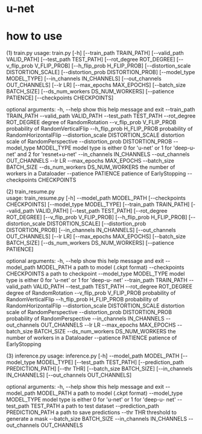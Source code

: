 # u-net

# how to use

(1) train.py
usage: train.py [-h] [--train_path TRAIN_PATH] [--valid_path VALID_PATH]
                [--test_path TEST_PATH] [--rot_degree ROT_DEGREE]
                [--v_flip_prob V_FLIP_PROB] [--h_flip_prob H_FLIP_PROB]
                [--distortion_scale DISTORTION_SCALE]
                [--distortion_prob DISTORTION_PROB] [--model_type MODEL_TYPE]
                [--in_channels IN_CHANNELS] [--out_channels OUT_CHANNELS]
                [--lr LR] [--max_epochs MAX_EPOCHS] [--batch_size BATCH_SIZE]
                [--ds_num_workers DS_NUM_WORKERS] [--patience PATIENCE]
                [--checkpoints CHECKPOINTS]

optional arguments:
  -h, --help            show this help message and exit
  --train_path TRAIN_PATH
  --valid_path VALID_PATH
  --test_path TEST_PATH
  --rot_degree ROT_DEGREE
                        degree of RandomRotation
  --v_flip_prob V_FLIP_PROB
                        probability of RandomVerticalFlip
  --h_flip_prob H_FLIP_PROB
                        probability of RandomHorizontalFlip
  --distortion_scale DISTORTION_SCALE
                        distortion scale of RandomPerspective
  --distortion_prob DISTORTION_PROB
  --model_type MODEL_TYPE
                        model type is either 0 for 'u-net' or 1 for 'deep-u-
                        net' and 2 for 'resnet+u-net'
  --in_channels IN_CHANNELS
  --out_channels OUT_CHANNELS
  --lr LR
  --max_epochs MAX_EPOCHS
  --batch_size BATCH_SIZE
  --ds_num_workers DS_NUM_WORKERS
                        the number of workers in a Dataloader
  --patience PATIENCE   patience of EarlyStopping
  --checkpoints CHECKPOINTS


(2) train_resume.py   
usage: train_resume.py [-h] --model_path MODEL_PATH
                       [--checkpoints CHECKPOINTS] [--model_type MODEL_TYPE]
                       [--train_path TRAIN_PATH] [--valid_path VALID_PATH]
                       [--test_path TEST_PATH] [--rot_degree ROT_DEGREE]
                       [--v_flip_prob V_FLIP_PROB] [--h_flip_prob H_FLIP_PROB]
                       [--distortion_scale DISTORTION_SCALE]
                       [--distortion_prob DISTORTION_PROB]
                       [--in_channels IN_CHANNELS]
                       [--out_channels OUT_CHANNELS] [--lr LR]
                       [--max_epochs MAX_EPOCHS] [--batch_size BATCH_SIZE]
                       [--ds_num_workers DS_NUM_WORKERS] [--patience PATIENCE]

optional arguments:
  -h, --help            show this help message and exit
  --model_path MODEL_PATH
                        a path to model (.ckpt format)
  --checkpoints CHECKPOINTS
                        a path to checkpoint
  --model_type MODEL_TYPE
                        model type is either 0 for 'u-net' or 1 for 'deep-u-
                        net'
  --train_path TRAIN_PATH
  --valid_path VALID_PATH
  --test_path TEST_PATH
  --rot_degree ROT_DEGREE
                        degree of RandomRotation
  --v_flip_prob V_FLIP_PROB
                        probability of RandomVerticalFlip
  --h_flip_prob H_FLIP_PROB
                        probability of RandomHorizontalFlip
  --distortion_scale DISTORTION_SCALE
                        distortion scale of RandomPerspective
  --distortion_prob DISTORTION_PROB
                        probability of RandomPerspective
  --in_channels IN_CHANNELS
  --out_channels OUT_CHANNELS
  --lr LR
  --max_epochs MAX_EPOCHS
  --batch_size BATCH_SIZE
  --ds_num_workers DS_NUM_WORKERS
                        the number of workers in a Dataloader
  --patience PATIENCE   patience of EarlyStopping
  
(3) inference.py 
usage: inference.py [-h] --model_path MODEL_PATH [--model_type MODEL_TYPE]
                    [--test_path TEST_PATH]
                    [--prediction_path PREDICTION_PATH] [--thr THR]
                    [--batch_size BATCH_SIZE] [--in_channels IN_CHANNELS]
                    [--out_channels OUT_CHANNELS]

optional arguments:
  -h, --help            show this help message and exit
  --model_path MODEL_PATH
                        a path to model (.ckpt format)
  --model_type MODEL_TYPE
                        model type is either 0 for 'u-net' or 1 for 'deep-u-
                        net'
  --test_path TEST_PATH
                        a path to test dataset
  --prediction_path PREDICTION_PATH
                        a path to save predictions
  --thr THR             threshold to generate a mask
  --batch_size BATCH_SIZE
  --in_channels IN_CHANNELS
  --out_channels OUT_CHANNELS
